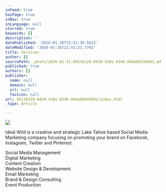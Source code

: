 ```yaml
---
inFeed: true
hasPage: true
inNav: true
inLanguage: null
starred: true
keywords: []
description: ''
datePublished: '2016-01-26T22:51:30.561Z'
dateModified: '2016-01-26T22:51:23.776Z'
title: Services
author: []
sourcePath: _posts/2016-01-11-d4116129-8439-410a-834b-044a0424dd41.md
published: true
authors: []
publisher:
  name: null
  domain: null
  url: null
  favicon: null
url: d4116129-8439-410a-834b-044a0424dd41/index.html
_type: Article

---
```

![](https://the-grid-user-content.s3-us-west-2.amazonaws.com/3da3826b-753d-4877-b1fa-f64e6eea1318.jpg)

Ideal Wild is a creative and strategic Lake Tahoe based Social Media Marketing company focusing on promoting your brand on Facebook, Instagram, Twitter and Pinterest.

Social Media Management  
Digital Marketing  
Content Creation  
Website Design & Development  
Email Marketing  
Brand & Design Consulting  
Event Production